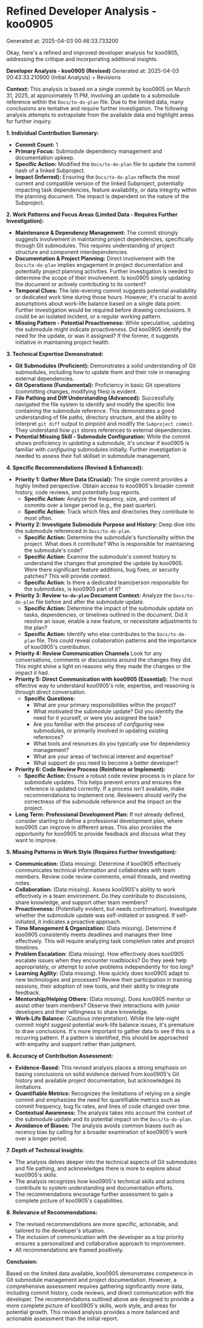 # Refined Developer Analysis - koo0905
Generated at: 2025-04-03 00:46:33.733200

Okay, here's a refined and improved developer analysis for koo0905, addressing the critique and incorporating additional insights.

**Developer Analysis - koo0905 (Revised)**
Generated at: 2025-04-03 00:43:33.210900 (Initial Analysis) + Revisions

**Context:** This analysis is based on a single commit by koo0905 on March 31, 2025, at approximately 11 PM, involving an update to a submodule reference within the `Docs/to-do-plan` file.  Due to the limited data, many conclusions are tentative and require further investigation. The following analysis attempts to extrapolate from the available data and highlight areas for further inquiry.

**1. Individual Contribution Summary:**

*   **Commit Count:** 1
*   **Primary Focus:** Submodule dependency management and documentation upkeep.
*   **Specific Action:** Modified the `Docs/to-do-plan` file to update the commit hash of a linked Subproject.
*   **Impact (Inferred):**  Ensuring the `Docs/to-do-plan` reflects the most current and compatible version of the linked Subproject, potentially impacting task dependencies, feature availability, or data integrity within the planning document. The impact is dependent on the nature of the Subproject.

**2. Work Patterns and Focus Areas (Limited Data - Requires Further Investigation):**

*   **Maintenance & Dependency Management:** The commit strongly suggests involvement in maintaining project dependencies, specifically through Git submodules. This requires understanding of project structure and component interdependencies.
*   **Documentation & Project Planning:** Direct involvement with the `Docs/to-do-plan` implies engagement in project documentation and potentially project planning activities. Further investigation is needed to determine the scope of their involvement. Is koo0905 simply updating the document or actively contributing to its content?
*   **Temporal Clues:** The late-evening commit suggests potential availability or dedicated work time during those hours. However, it's crucial to avoid assumptions about work-life balance based on a single data point. Further investigation would be required before drawing conclusions. It could be an isolated incident, or a regular working pattern.
*   **Missing Pattern - Potential Proactiveness:** While speculative, updating the submodule might indicate proactiveness. Did koo0905 identify the need for the update, or was it assigned? If the former, it suggests initiative in maintaining project health.

**3. Technical Expertise Demonstrated:**

*   **Git Submodules (Proficient):** Demonstrates a solid understanding of Git submodules, including how to update them and their role in managing external dependencies.
*   **Git Operations (Fundamental):** Proficiency in basic Git operations (committing changes, modifying files) is evident.
*   **File Pathing and Diff Understanding (Advanced):** Successfully navigated the file system to identify and modify the specific line containing the submodule reference. This demonstrates a good understanding of file paths, directory structure, and the ability to interpret `git diff` output to pinpoint and modify the `Subproject commit`. They understand how `git` stores references to external dependencies.
*   **Potential Missing Skill - Submodule Configuration:** While the commit shows proficiency in *updating* a submodule, it's unclear if koo0905 is familiar with *configuring* submodules initially. Further investigation is needed to assess their full skillset in submodule management.

**4. Specific Recommendations (Revised & Enhanced):**

*   **Priority 1: Gather More Data (Crucial):**  The single commit provides a highly limited perspective. Obtain access to koo0905's broader commit history, code reviews, and potentially bug reports.
    *   **Specific Action:** Analyze the frequency, size, and content of commits over a longer period (e.g., the past quarter).
    *   **Specific Action:**  Track which files and directories they contribute to most often.
*   **Priority 2: Investigate Submodule Purpose and History:**  Deep dive into the submodule referenced in `Docs/to-do-plan`.
    *   **Specific Action:** Determine the submodule's functionality within the project. What does it contribute? Who is responsible for maintaining the submodule's code?
    *   **Specific Action:** Examine the submodule's commit history to understand the changes that prompted the update by koo0905.  Were there significant feature additions, bug fixes, or security patches?  This will provide context.
    *   **Specific Action**: Is there a dedicated team/person responsible for the submodules, is koo0905 part of it?
*   **Priority 3: Review `to-do-plan` Document Context:** Analyze the `Docs/to-do-plan` file before and after the submodule update.
    *   **Specific Action:** Determine the impact of the submodule update on tasks, dependencies, or timelines outlined in the document. Did it resolve an issue, enable a new feature, or necessitate adjustments to the plan?
    *   **Specific Action:** Identify who else contributes to the `Docs/to-do-plan` file. This could reveal collaboration patterns and the importance of koo0905's contribution.
*   **Priority 4: Review Communication Channels** Look for any conversations, comments or discussions around the changes they did. This might shine a light on reasons why they made the changes or the impact it had.
*   **Priority 5: Direct Communication with koo0905 (Essential):** The most effective way to understand koo0905's role, expertise, and reasoning is through direct conversation.
    *   **Specific Questions:**
        *   What are your primary responsibilities within the project?
        *   What motivated the submodule update? Did you identify the need for it yourself, or were you assigned the task?
        *   Are you familiar with the process of *configuring* new submodules, or primarily involved in updating existing references?
        *   What tools and resources do you typically use for dependency management?
        *   What are your areas of technical interest and expertise?
        *   What support do you need to become a better developer?
*   **Priority 6: Code Review Process (Reinforce or Implement):**
    *   **Specific Action:** Ensure a robust code review process is in place for submodule updates. This helps prevent errors and ensures the reference is updated correctly. If a process isn't available, make recommendations to implement one. Reviewers should verify the correctness of the submodule reference and the impact on the project.
*   **Long Term: Professional Development Plan:** If not already defined, consider starting to define a professional development plan, where koo0905 can improve in different areas. This also provides the opportunity for koo0905 to provide feedback and discuss what they want to improve.

**5. Missing Patterns in Work Style (Requires Further Investigation):**

*   **Communication:**  (Data missing). Determine if koo0905 effectively communicates technical information and collaborates with team members. Review code review comments, email threads, and meeting notes.
*   **Collaboration:** (Data missing). Assess koo0905's ability to work effectively in a team environment. Do they contribute to discussions, share knowledge, and support other team members?
*   **Proactiveness:**  (Potentially evident, but needs confirmation). Investigate whether the submodule update was self-initiated or assigned. If self-initiated, it indicates a proactive approach.
*   **Time Management & Organization:** (Data missing). Determine if koo0905 consistently meets deadlines and manages their time effectively.  This will require analyzing task completion rates and project timelines.
*   **Problem Escalation:** (Data missing). How effectively does koo0905 escalate issues when they encounter roadblocks? Do they seek help appropriately, or attempt to solve problems independently for too long?
*   **Learning Agility:** (Data missing). How quickly does koo0905 adapt to new technologies and processes? Review their participation in training sessions, their adoption of new tools, and their ability to integrate feedback.
*   **Mentorship/Helping Others:** (Data missing).  Does koo0905 mentor or assist other team members? Observe their interactions with junior developers and their willingness to share knowledge.
*   **Work-Life Balance:** (Cautious interpretation). While the late-night commit might *suggest* potential work-life balance issues, it's premature to draw conclusions. It's more important to gather data to see if this is a recurring pattern. If a pattern is identified, this should be approached with empathy and support rather than judgment.

**6. Accuracy of Contribution Assessment:**

*   **Evidence-Based:** This revised analysis places a strong emphasis on basing conclusions on solid evidence derived from koo0905's Git history and available project documentation, but acknowledges its limitations.
*   **Quantifiable Metrics:**  Recognizes the limitations of relying on a single commit and emphasizes the need for quantifiable metrics such as commit frequency, bug fix rates, and lines of code changed over time.
*   **Contextual Awareness:**  The analysis takes into account the context of the submodule update and its potential impact on the `Docs/to-do-plan`.
*   **Avoidance of Biases:** The analysis avoids common biases such as recency bias by calling for a broader examination of koo0905's work over a longer period.

**7. Depth of Technical Insights:**

*   The analysis delves deeper into the technical aspects of Git submodules and file pathing, and acknowledges there is more to explore about koo0905's skills.
*   The analysis recognizes how koo0905's technical skills and actions contribute to system understanding and documentation efforts.
*   The recommendations encourage further assessment to gain a complete picture of koo0905's capabilities.

**8. Relevance of Recommendations:**

*   The revised recommendations are more specific, actionable, and tailored to the developer's situation.
*   The inclusion of communication with the developer as a top priority ensures a personalized and collaborative approach to improvement.
*   All recommendations are framed positively.

**Conclusion:**

Based on the limited data available, koo0905 demonstrates competence in Git submodule management and project documentation. However, a comprehensive assessment requires gathering significantly more data, including commit history, code reviews, and direct communication with the developer. The recommendations outlined above are designed to provide a more complete picture of koo0905's skills, work style, and areas for potential growth.  This revised analysis provides a more balanced and actionable assessment than the initial report.
